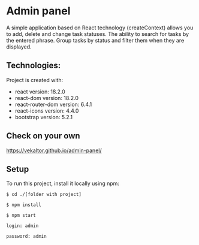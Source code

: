 # Admin panel

A simple application based on React technology (createContext) allows you to add, delete and change task statuses. The ability to search for tasks by the entered phrase. Group tasks by status and filter them when they are displayed.

## Technologies:
<p>Project is created with:</p>
<ul>
  <li>react version: 18.2.0</li>
  <li>react-dom version: 18.2.0</li>
  <li>react-router-dom version: 6.4.1</li>
  <li>react-icons version: 4.4.0</li>
  <li>bootstrap version: 5.2.1</li>
</ul>

## Check on your own
https://vekaltor.github.io/admin-panel/

## Setup
To run this project, install it locally using npm:
````
$ cd ./[folder with project]

$ npm install

$ npm start
````

```
login: admin

password: admin
```
<br>
